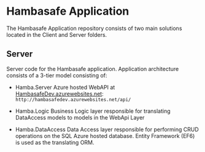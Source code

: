 Hambasafe Application
=====================

The Hambasafe Application repository consists of two main solutions located in the Client and Server folders.

Server
------
Server code for the Hambasafe application.  Application architecture consists of a 3-tier model consisting of:
- Hamba.Server
Azure hosted WebAPI at [HambasafeDev.azurewebsites.net](http://hambasafedev.azurewebsites.net/api/): `http://hambasafedev.azurewebsites.net/api/`

- Hamba.Logic
Business Logic layer responsible for translating DataAccess models to models in the WebApi Layer

- Hamba.DataAccess
Data Access layer responsible for performing CRUD operations on the SQL Azure hosted database.  Entity Framework (EF6) is used as the translating ORM.
